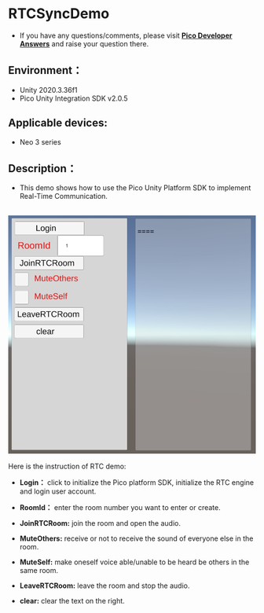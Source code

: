 # RTCSyncDemo

- If you have any questions/comments, please visit [**Pico Developer Answers**](https://devanswers.pico-interactive.com/) and raise your question there. 

## Environment：

- Unity 2020.3.36f1
- Pico Unity Integration SDK v2.0.5

## Applicable devices:

- Neo 3 series

## Description：

-  This demo shows how to use the Pico Unity Platform SDK to implement Real-Time Communication. 

​	![screenshot](https://github.com/picoxr/RTCSyncDemo/blob/main/Assets/Screenshot/screenshot.jpg)

Here is the instruction of RTC demo:

- **Login：** click to initialize the Pico platform SDK, initialize the RTC engine and login user account.

- **RoomId：** enter the room number you want to enter or create.

- **JoinRTCRoom:** join the room and open the audio.

- **MuteOthers:** receive or not to receive the sound of everyone else in the room.

- **MuteSelf:** make oneself voice able/unable to be heard be others in the same room.

- **LeaveRTCRoom:** leave the room and stop the audio.

- **clear:** clear the text on the right.
